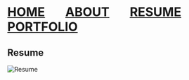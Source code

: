 # [HOME](https://dusty91487.github.io/dusty91487.gethub.io) &nbsp; &nbsp; &nbsp; [ABOUT](https://dusty91487.github.io/dusty91487.gethub.io/about) &nbsp; &nbsp; &nbsp; [RESUME](https://dusty91487.github.io/dusty91487.gethub.io/resume) &nbsp; &nbsp; &nbsp; [PORTFOLIO](https://dusty91487.github.io/dusty91487.gethub.io/portfolio)
## Resume
![Resume]([https://github.com/dusty91487/dusty91487.gethub.io/assets/63760861/9ab29948-ed3f-47f4-b8c2-611ce9f86a4b](https://private-user-images.githubusercontent.com/63760861/320334539-9ab29948-ed3f-47f4-b8c2-611ce9f86a4b.jpeg?jwt=eyJhbGciOiJIUzI1NiIsInR5cCI6IkpXVCJ9.eyJpc3MiOiJnaXRodWIuY29tIiwiYXVkIjoicmF3LmdpdGh1YnVzZXJjb250ZW50LmNvbSIsImtleSI6ImtleTUiLCJleHAiOjE3MTI1NDMwNTQsIm5iZiI6MTcxMjU0Mjc1NCwicGF0aCI6Ii82Mzc2MDg2MS8zMjAzMzQ1MzktOWFiMjk5NDgtZWQzZi00N2Y0LWI4YzItNjExY2U5Zjg2YTRiLmpwZWc_WC1BbXotQWxnb3JpdGhtPUFXUzQtSE1BQy1TSEEyNTYmWC1BbXotQ3JlZGVudGlhbD1BS0lBVkNPRFlMU0E1M1BRSzRaQSUyRjIwMjQwNDA4JTJGdXMtZWFzdC0xJTJGczMlMkZhd3M0X3JlcXVlc3QmWC1BbXotRGF0ZT0yMDI0MDQwOFQwMjE5MTRaJlgtQW16LUV4cGlyZXM9MzAwJlgtQW16LVNpZ25hdHVyZT01MWU1NzViNjQ5MTQ3ZDMyOTdhMTY0ODcxNWJhN2I1ZjA4OTRhNzY3YTNkMTIzOThkMGQ1OTFhOWRmMGE4MTQxJlgtQW16LVNpZ25lZEhlYWRlcnM9aG9zdCZhY3Rvcl9pZD0wJmtleV9pZD0wJnJlcG9faWQ9MCJ9.JoIjjkOb2W51Mxkwbe39whCENJxVP6NGmK8n3oUJPL8))
